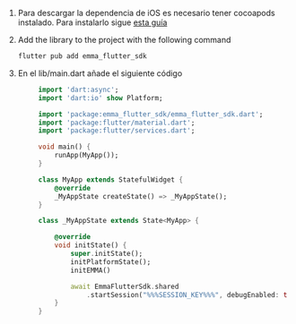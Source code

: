1. Para descargar la dependencia de iOS es necesario tener cocoapods instalado. Para instalarlo sigue <a target="_blank" rel="nofollow" href="https://guides.cocoapods.org/using/getting-started.html#toc_3">esta guía</a>

2. Add the library to the project with the following command

   ```bash
   flutter pub add emma_flutter_sdk
   ```

3. En el lib/main.dart añade el siguiente código

   ```dart
        import 'dart:async';
        import 'dart:io' show Platform;

        import 'package:emma_flutter_sdk/emma_flutter_sdk.dart';
        import 'package:flutter/material.dart';
        import 'package:flutter/services.dart';

        void main() {
            runApp(MyApp());
        }

        class MyApp extends StatefulWidget {
            @override
            _MyAppState createState() => _MyAppState();
        }

        class _MyAppState extends State<MyApp> {

            @override
            void initState() {
                super.initState();
                initPlatformState();
                initEMMA()

                await EmmaFlutterSdk.shared
                    .startSession("%%%SESSION_KEY%%%", debugEnabled: true);
            }
        }
   ```